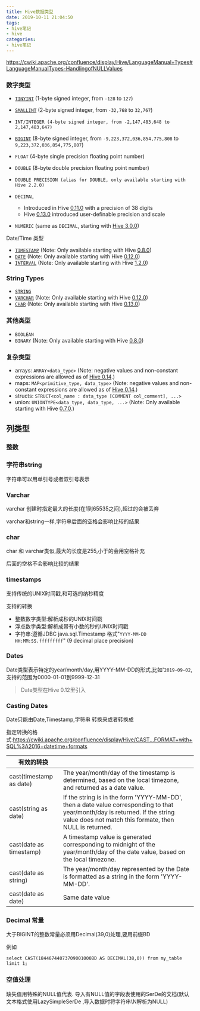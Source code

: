 ```yaml
---
title: Hive数据类型
date: 2019-10-11 21:04:50
tags:
- hive笔记
- hive
categories:
- hive笔记
---
```


https://cwiki.apache.org/confluence/display/Hive/LanguageManual+Types#LanguageManualTypes-HandlingofNULLValues



### 数字类型

- [`TINYINT`](https://cwiki.apache.org/confluence/display/Hive/LanguageManual+Types#LanguageManualTypes-tinyint) (1-byte signed integer, from `-128` to `127`)

- [`SMALLINT`](https://cwiki.apache.org/confluence/display/Hive/LanguageManual+Types#LanguageManualTypes-smallint) (2-byte signed integer, from `-32,768` to `32,767`)

- ```
  INT/INTEGER (4-byte signed integer, from -2,147,483,648 to 2,147,483,647)
  ```

- [`BIGINT`](https://cwiki.apache.org/confluence/display/Hive/LanguageManual+Types#LanguageManualTypes-bigint) (8-byte signed integer, from `-9,223,372,036,854,775,808` to `9,223,372,036,854,775,807`)

- `FLOAT` (4-byte single precision floating point number)

- `DOUBLE` (8-byte double precision floating point number)

- ```
  DOUBLE PRECISION (alias for DOUBLE, only available starting with Hive 2.2.0)
  ```

- `DECIMAL`

  - Introduced in Hive [0.11.0](https://issues.apache.org/jira/browse/HIVE-2693) with a precision of 38 digits
  - Hive [0.13.0](https://issues.apache.org/jira/browse/HIVE-3976) introduced user-definable precision and scale

- `NUMERIC` (same as `DECIMAL`, starting with [Hive 3.0.0](https://issues.apache.org/jira/browse/HIVE-16764))

Date/Time 类型

- [`TIMESTAMP`](https://cwiki.apache.org/confluence/display/Hive/LanguageManual+Types#LanguageManualTypes-timestamp) (Note: Only available starting with Hive [0.8.0](https://issues.apache.org/jira/browse/HIVE-2272))
- [`DATE`](https://cwiki.apache.org/confluence/display/Hive/LanguageManual+Types#LanguageManualTypes-date) (Note: Only available starting with Hive [0.12.0](https://issues.apache.org/jira/browse/HIVE-4055))
- [`INTERVAL`](https://cwiki.apache.org/confluence/display/Hive/LanguageManual+Types#LanguageManualTypes-Intervals) (Note: Only available starting with Hive [1.2.0](https://issues.apache.org/jira/browse/HIVE-9792))

<!-- more -->

### String Types

- [`STRING`](https://cwiki.apache.org/confluence/display/Hive/LanguageManual+Types#LanguageManualTypes-string)
- [`VARCHAR`](https://cwiki.apache.org/confluence/display/Hive/LanguageManual+Types#LanguageManualTypes-varchar) (Note: Only available starting with Hive [0.12.0](https://issues.apache.org/jira/browse/HIVE-4844))
- [`CHAR`](https://cwiki.apache.org/confluence/display/Hive/LanguageManual+Types#LanguageManualTypes-char) (Note: Only available starting with Hive [0.13.0](https://issues.apache.org/jira/browse/HIVE-5191))

### 其他类型

- `BOOLEAN`
- `BINARY` (Note: Only available starting with Hive [0.8.0](https://issues.apache.org/jira/browse/HIVE-2380))

### 复杂类型

- arrays: `ARRAY<data_type>` (Note: negative values and non-constant expressions are allowed as of [Hive 0.14](https://issues.apache.org/jira/browse/HIVE-7325).)
- maps: `MAP<primitive_type, data_type>` (Note: negative values and non-constant expressions are allowed as of [Hive 0.14](https://issues.apache.org/jira/browse/HIVE-7325).)
- structs: `STRUCT<col_name : data_type [COMMENT col_comment], ...>`
- union: `UNIONTYPE<data_type, data_type, ...>` (Note: Only available starting with Hive [0.7.0](https://issues.apache.org/jira/browse/HIVE-537).)

## 列类型

### 整数

### 字符串string

字符串可以用单引号或者双引号表示

### Varchar

varchar 创建时指定最大的长度(在1到65535之间),超过的会被丢弃

varchar和string一样,字符串后面的空格会影响比较的结果

### char

char 和 varchar类似,最大的长度是255,小于的会用空格补充

后面的空格不会影响比较的结果

### timestamps

支持传统的UNIX时间戳,和可选的纳秒精度

支持的转换

- 整数数字类型:解析成秒的UNIX时间戳
- 浮点数字类型:解析成带有小数的秒的UNIX时间戳
- 字符串:遵循JDBC java.sql.Timestamp 格式"`YYYY-MM-DD HH:MM:SS.fffffffff`" (9 decimal place precision)





### Dates

Date类型表示特定的year/month/day,用YYYY-MM-DD的形式,比如'`2019-09-02`,支持的范围为0000-01-01到9999-12-31

> Date类型在Hive 0.12里引入

### Casting Dates

Date只能由Date,Timestamp,字符串 转换来或者转换成

指定转换的格式:https://cwiki.apache.org/confluence/display/Hive/CAST...FORMAT+with+SQL%3A2016+datetime+formats

| 有效的转换              |                                                              |
| ----------------------- | ------------------------------------------------------------ |
| cast(timestamp as date) | The year/month/day of the timestamp is determined, based on the local timezone, and returned as a date value. |
| cast(string as date)    | If  the string is in the form 'YYYY-MM-DD', then a date value corresponding  to that year/month/day is returned. If the string value does not match  this formate, then NULL is returned. |
| cast(date as timestamp) | A timestamp value is generated corresponding to midnight of the year/month/day of the date value, based on the local timezone. |
| cast(date as string)    | The year/month/day represented by the Date is formatted as a string in the form 'YYYY-MM-DD'. |
| cast(date as date)      | Same date value                                              |

### Decimal 常量

大于BIGINT的整数常量必须用Decimal(39,0)处理,要用前缀BD

例如

`select CAST(18446744073709001000BD AS DECIMAL(38,0)) from my_table limit 1;`



### 空值处理

缺失值用特殊的NULL值代表. 导入有NULL值的字段表使用的SerDe的文档(默认文本格式使用LazySimpleSerDe ,导入数据时将字符串\N解析为NULL)